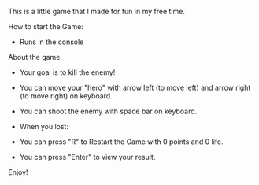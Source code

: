This is a little game that I made for fun in my free time. 

How to start the Game:

- Runs in the console

About the game:

 - Your goal is to kill the enemy!
 
 - You can move your "hero" with arrow left (to move left) and arrow right (to move right) on keyboard.
 - You can shoot the enemy with space bar on keyboard.
 
 - When you lost:
  - You can press "R" to Restart the Game with 0 points and 0 life.
  - You can press "Enter" to view your result.

Enjoy!
